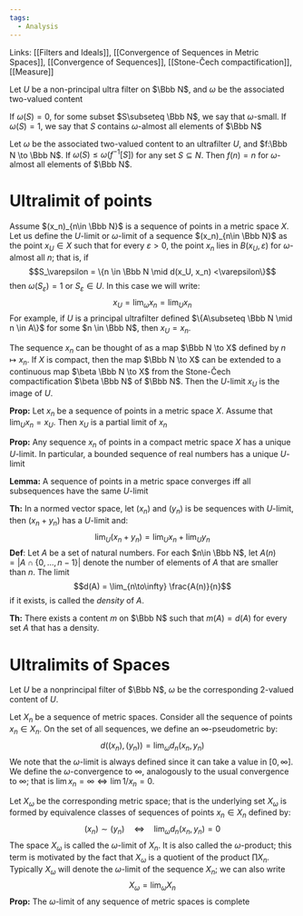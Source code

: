 ```yaml
---
tags:
  - Analysis
---
```

Links: [[Filters and Ideals]], [[Convergence of Sequences in Metric Spaces]], [[Convergence of Sequences]], [[Stone-Čech compactification]], [[Measure]]

Let $U$ be a non-principal ultra filter on $\Bbb N$, and $\omega$ be the associated two-valued content

If $\omega(S) =0$, for some subset $S\subseteq \Bbb N$, we say that $\omega$-small. If $\omega(S)=1$, we say that $S$ contains $\omega$-almost all elements of $\Bbb N$

Let $\omega$ be the associated two-valued content to an ultrafilter $U$, and $f:\Bbb N \to \Bbb N$. If $\omega(S) \le \omega(f^{-1}[S])$ for any set $S\subseteq N$. Then $f(n) = n$ for $\omega$-almost all elements of $\Bbb N$. 
# Ultralimit of points

Assume $(x_n)_{n\in \Bbb N}$ is a sequence of points in a metric space $X$. Let us define the $U$-limit or $\omega$-limit of a sequence $(x_n)_{n\in \Bbb N}$ as the point $x_U\in X$ such that for every $\varepsilon>0$, the point $x_n$ lies in $B(x_U, \varepsilon)$ for $\omega$-almost all $n$; that is, if $$S_\varepsilon = \{n \in \Bbb N \mid d(x_U, x_n) <\varepsilon\}$$
then $\omega(S_\varepsilon) =1$ or $S_\varepsilon \in U$. In this case we will write: $$x_U = \lim_{\omega} x_n = \lim_{U} x_n$$ For example, if $U$ is a principal ultrafilter defined $\{A\subseteq \Bbb N \mid n \in A\}$ for some $n \in \Bbb N$, then $x_U = x_n$. 

The sequence $x_n$ can be thought of as a map $\Bbb N \to X$ defined by $n\mapsto x_n$. If $X$ is compact, then the map $\Bbb N \to X$ can be extended to a continuous map $\beta \Bbb N \to X$ from the Stone-Čech compactification $\beta \Bbb N$ of $\Bbb N$. Then the $U$-limit $x_U$ is the image of $U$. 

**Prop:** Let $x_n$ be a sequence of points in a metric space $X$. Assume that $\lim_U x_n = x_U$. Then $x_U$ is a partial limit of $x_n$

**Prop:** Any sequence $x_n$ of points in a compact metric space $X$ has a unique $U$-limit. In particular, a bounded sequence of real numbers has a unique $U$-limit

**Lemma:** A sequence of points in a metric space converges iff all subsequences have the same $U$-limit

**Th:** In a normed vector space, let $(x_n)$ and $(y_n)$ is be sequences with $U$-limit, then $(x_n+y_n)$ has a $U$-limit and:$$ \lim_U (x_n + y_n) = \lim_U x_n + \lim_U y_n$$
**Def**: Let $A$ be a set of natural numbers. For each $n\in \Bbb N$, let $A(n) = |A \cap \{0, \dots, n-1\}|$ denote the number of elements of $A$ that are smaller than $n$. The limit $$d(A) = \lim_{n\to\infty} \frac{A(n)}{n}$$ if it exists, is called the *density* of $A$. 

**Th:** There exists a content $m$ on $\Bbb N$ such that $m(A) = d(A)$ for every set $A$ that has a density. 

# Ultralimits of Spaces

Let $U$ be a nonprincipal filter of $\Bbb N$, $\omega$ be the corresponding 2-valued content of $U$.

Let $X_n$ be a sequence of metric spaces. Consider all the sequence of points $x_n \in X_n$. On the set of all sequences, we define an $\infty$-pseudometric by:
$$ d((x_n), (y_n)) = \lim_\omega d_n(x_n, y_n)$$
We note that the $\omega$-limit is always defined since it can take a value in $[0, \infty]$. We define the $\omega$-convergence to $\infty$, analogously to the usual convergence to $\infty$; that is $\lim x_n = \infty \iff \lim 1/x_n = 0$. 

Let $X_\omega$ be the corresponding metric space; that is the underlying set $X_\omega$ is formed by equivalence classes of sequences of points $x_n \in X_n$ defined by: $$ (x_n) \sim (y_n) \quad \iff\quad \lim_\omega d_n(x_n, y_n) = 0$$
The space $X_\omega$ is called the $\omega$-limit of $X_n$. It is also called the $\omega$-product; this term is motivated by the fact that $X_\omega$ is a quotient of the product $\prod X_n$.  Typically $X_\omega$ will denote the $\omega$-limit of the sequence $X_n$; we can also write $$X_\omega = \lim_\omega X_n$$
**Prop:** The $\omega$-limit of any sequence of metric spaces is complete

